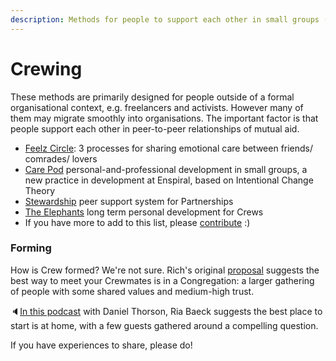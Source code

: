 ```yaml
---
description: Methods for people to support each other in small groups (less than 8)
---
```


# Crewing

These methods are primarily designed for people outside of a formal organisational context, e.g. freelancers and activists. However many of them may migrate smoothly into organisations. The important factor is that people support each other in peer-to-peer relationships of mutual aid.

* [Feelz Circle](http://emotionalanarchism.com/how-to-form-a-radical-feelz-circle/): 3 processes for sharing emotional care between friends/ comrades/ lovers
* [Care Pod](https://docs.google.com/document/d/1pFPbxmzf41zsHS0pMExvPqz9Pi6SMFXeFHJ8_Eb96EI/edit?ts=5bdf0475) personal-and-professional development in small groups, a new practice in development at Enspiral, based on Intentional Change Theory
* [Stewardship](https://loomio.coop/stewarding.html) peer support system for Partnerships
* [The Elephants](https://medium.com/things-ive-written/the-elephants-182870501589) long term personal development for Crews
* If you have more to add to this list, please [contribute](contributing.md) :\)

### Forming

How is Crew formed? We're not sure. Rich's original [proposal](proposal.md) suggests the best way to meet your Crewmates is in a Congregation: a larger gathering of people with some shared values and medium-high trust. 

🔈[In this podcast](https://anchor.fm/emerge/episodes/Ria-Baeck---Emergent-Collective-Practice-and-Applied-Presence-e2qppp/a-a83fd7) with Daniel Thorson, Ria Baeck suggests the best place to start is at home, with a few guests gathered around a compelling question.

If you have experiences to share, please do!

